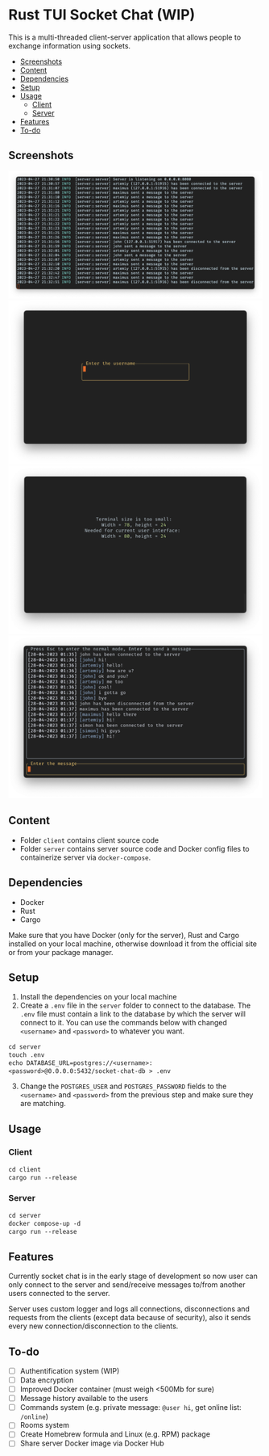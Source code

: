 # Rust TUI Socket Chat (WIP)
This is a multi-threaded client-server application that allows people to exchange information using sockets.
<!-- - [Rust TUI Socket Chat](#rust-tui-socket-chat--wip-) -->
  * [Screenshots](#screenshots)
  * [Content](#content)
  * [Dependencies](#dependencies)
  * [Setup](#setup)
  * [Usage](#usage)
    + [Client](#client)
    + [Server](#server)
  * [Features](#features)
  * [To-do](#to-do)
## Screenshots
![Server logger](/screens/server.png?raw=true "Server logger")
![Log in](/screens/log_in.png?raw=true "Log in screen")
![Log in](/screens/terminal_size.png?raw=true "Terminal size is too small")
![Log in](/screens/chat.png?raw=true "Chat")
## Content
* Folder `client` contains client source code
* Folder `server` contains server source code and Docker config files to containerize server via `docker-compose`.
## Dependencies
* Docker
* Rust
* Cargo

Make sure that you have Docker (only for the server), Rust and Cargo installed on your local machine, otherwise download it from the official site or from your package manager.
## Setup
1. Install the dependencies on your local machine
2. Create a `.env` file in the `server` folder to connect to the database. The `.env` file must contain a link to the database by which the server will connect to it. You can use the commands below with changed `<username>` and `<password>` to whatever you want.
```
cd server
touch .env
echo DATABASE_URL=postgres://<username>:<password>@0.0.0.0:5432/socket-chat-db > .env
```
3. Change the `POSTGRES_USER` and `POSTGRES_PASSWORD` fields to the `<username>` and `<password>` from the previous step and make sure they are matching.
## Usage
### Client
```
cd client
cargo run --release
```
### Server
```
cd server
docker compose-up -d
cargo run --release
```
## Features
Currently socket chat is in the early stage of development so now user can only connect to the server and send/receive messages to/from another users connected to the server.

Server uses custom logger and logs all connections, disconnections and requests from the clients (except data because of security), also it sends every new connection/disconnection to the clients.
## To-do
* [ ] Authentification system (WIP)
* [ ] Data encryption
* [ ] Improved Docker container (must weigh <500Mb for sure)
* [ ] Message history available to the users
* [ ] Commands system (e.g. private message: `@user hi`, get online list: `/online`)
* [ ] Rooms system
* [ ] Create Homebrew formula and Linux (e.g. RPM) package
* [ ] Share server Docker image via Docker Hub